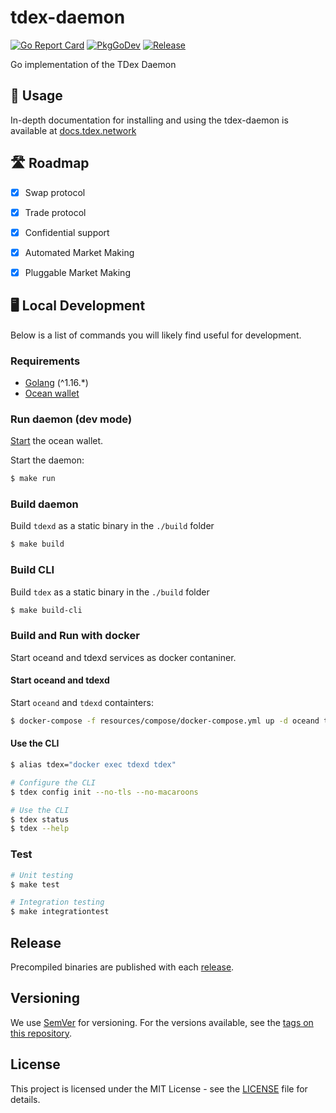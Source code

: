 # tdex-daemon

[![Go Report Card](https://goreportcard.com/badge/github.com/tdex-network/tdex-daemon)](https://goreportcard.com/report/github.com/tdex-network/tdex-daemon)
[![PkgGoDev](https://pkg.go.dev/badge/github.com/tdex-network/tdex-daemon)](https://pkg.go.dev/github.com/tdex-network/tdex-daemon)
[![Release](https://img.shields.io/github/release/tdex-network/tdex-daemon.svg)](https://github.com/tdex-network/tdex-daemon/releases/latest)

Go implementation of the TDex Daemon

## 📄 Usage

In-depth documentation for installing and using the tdex-daemon is available at [docs.tdex.network](https://dev.tdex.network/docs/provider/intro)


## 🛣 Roadmap

* [x] Swap protocol
* [x] Trade protocol
* [x] Confidential support
* [x] Automated Market Making
* [x] Pluggable Market Making


## 🖥 Local Development

Below is a list of commands you will likely find useful for development.

### Requirements

* [Golang](https://go.dev/) (^1.16.*)
* [Ocean wallet](https://github.com/vulpemventures/ocean)

### Run daemon (dev mode)

[Start](https://github.com/vulpemventures/ocean/#local-run) the ocean wallet.

Start the daemon:

```bash
$ make run
```

### Build daemon

Build `tdexd` as a static binary in the `./build` folder

```bash
$ make build
```

### Build CLI

Build `tdex` as a static binary in the `./build` folder

```bash
$ make build-cli
```

### Build and Run with docker

Start oceand and tdexd services as docker contaniner.

#### Start oceand and tdexd

Start `oceand` and `tdexd` containters:

```bash
$ docker-compose -f resources/compose/docker-compose.yml up -d oceand tdexd
```

#### Use the CLI

```bash
$ alias tdex="docker exec tdexd tdex"

# Configure the CLI
$ tdex config init --no-tls --no-macaroons

# Use the CLI
$ tdex status
$ tdex --help
```

### Test

```bash
# Unit testing
$ make test

# Integration testing
$ make integrationtest
```

## Release

Precompiled binaries are published with each [release](https://github.com/tdex-network/tdex-daemon/releases).

## Versioning

We use [SemVer](http://semver.org/) for versioning. For the versions available, see the
[tags on this repository](https://github.com/tdex-network/tdex-daemon/tags). 

## License

This project is licensed under the MIT License - see the
[LICENSE](https://github.com/tdex-network/tdex-daemon/blob/master/LICENSE) file for details.

